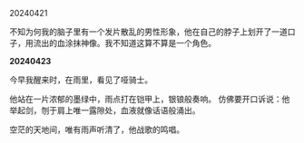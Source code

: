20240421

不知为何我的脑子里有一个发片散乱的男性形象，他在自己的脖子上划开了一道口子，用流出的血涂抹神像。我不知道这算不算是一个角色。



 **20240423**
 
今早我醒来时，在雨里，看见了哑骑士。

他站在一片浓郁的墨绿中，雨点打在铠甲上，银锒般奏响。
仿佛要开口诉说：他举起剑，刎于肩上唯一露隙处，血液就像话语般涌出。

空茫的天地间，唯有雨声听清了，他战歌的鸣唱。